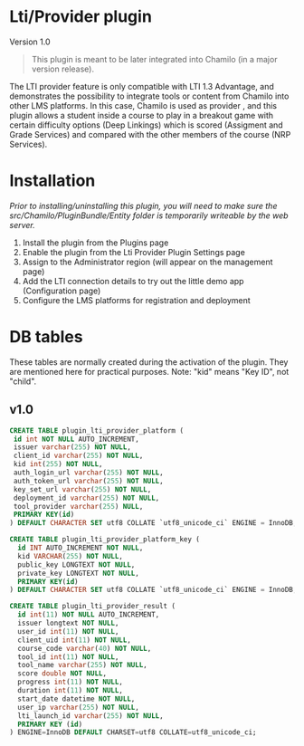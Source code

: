 Lti/Provider plugin
===

Version 1.0

> This plugin is meant to be later integrated into Chamilo (in a major version
release).

The LTI provider feature is only compatible with LTI 1.3 Advantage, and demonstrates the possibility to integrate tools or content from Chamilo into other LMS platforms.
In this case, Chamilo is used as provider , and this plugin allows a student inside a course to play in a breakout game with certain difficulty options (Deep Linkings) which is scored (Assigment and Grade Services) and compared with the other members of the course (NRP Services).

# Installation

*Prior to installing/uninstalling this plugin, you will need to make sure the src/Chamilo/PluginBundle/Entity folder is
temporarily writeable by the web server.*

1. Install the plugin from the Plugins page
2. Enable the plugin from the Lti Provider Plugin Settings page
3. Assign to the Administrator region (will appear on the management page)
4. Add the LTI connection details to try out the little demo app (Configuration page)
5. Configure the LMS platforms for registration and deployment

# DB tables

These tables are normally created during the activation of the plugin. They are mentioned here for practical purposes. 
Note: "kid" means "Key ID", not "child".

## v1.0
```sql
CREATE TABLE plugin_lti_provider_platform (
 id int NOT NULL AUTO_INCREMENT,
 issuer varchar(255) NOT NULL,
 client_id varchar(255) NOT NULL,
 kid int(255) NOT NULL,
 auth_login_url varchar(255) NOT NULL,
 auth_token_url varchar(255) NOT NULL,
 key_set_url varchar(255) NOT NULL,
 deployment_id varchar(255) NOT NULL,
 tool_provider varchar(255) NULL,
 PRIMARY KEY(id)
) DEFAULT CHARACTER SET utf8 COLLATE `utf8_unicode_ci` ENGINE = InnoDB;

CREATE TABLE plugin_lti_provider_platform_key (
  id INT AUTO_INCREMENT NOT NULL,
  kid VARCHAR(255) NOT NULL,
  public_key LONGTEXT NOT NULL,
  private_key LONGTEXT NOT NULL,
  PRIMARY KEY(id)
) DEFAULT CHARACTER SET utf8 COLLATE `utf8_unicode_ci` ENGINE = InnoDB;

CREATE TABLE plugin_lti_provider_result (
  id int(11) NOT NULL AUTO_INCREMENT,
  issuer longtext NOT NULL,
  user_id int(11) NOT NULL,
  client_uid int(11) NOT NULL,
  course_code varchar(40) NOT NULL,
  tool_id int(11) NOT NULL,
  tool_name varchar(255) NOT NULL,
  score double NOT NULL,
  progress int(11) NOT NULL,
  duration int(11) NOT NULL,
  start_date datetime NOT NULL,
  user_ip varchar(255) NOT NULL,
  lti_launch_id varchar(255) NOT NULL,
  PRIMARY KEY (id)
) ENGINE=InnoDB DEFAULT CHARSET=utf8 COLLATE=utf8_unicode_ci;
```
